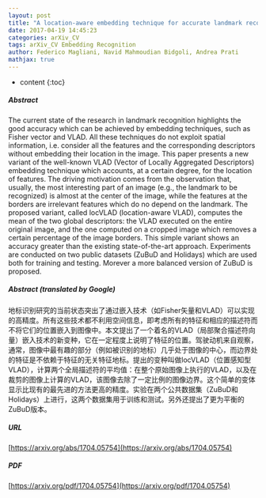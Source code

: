 ```yaml
---
layout: post
title: "A location-aware embedding technique for accurate landmark recognition"
date: 2017-04-19 14:45:23
categories: arXiv_CV
tags: arXiv_CV Embedding Recognition
author: Federico Magliani, Navid Mahmoudian Bidgoli, Andrea Prati
mathjax: true
---
```


* content
{:toc}

##### Abstract
The current state of the research in landmark recognition highlights the good accuracy which can be achieved by embedding techniques, such as Fisher vector and VLAD. All these techniques do not exploit spatial information, i.e. consider all the features and the corresponding descriptors without embedding their location in the image. This paper presents a new variant of the well-known VLAD (Vector of Locally Aggregated Descriptors) embedding technique which accounts, at a certain degree, for the location of features. The driving motivation comes from the observation that, usually, the most interesting part of an image (e.g., the landmark to be recognized) is almost at the center of the image, while the features at the borders are irrelevant features which do no depend on the landmark. The proposed variant, called locVLAD (location-aware VLAD), computes the mean of the two global descriptors: the VLAD executed on the entire original image, and the one computed on a cropped image which removes a certain percentage of the image borders. This simple variant shows an accuracy greater than the existing state-of-the-art approach. Experiments are conducted on two public datasets (ZuBuD and Holidays) which are used both for training and testing. Morever a more balanced version of ZuBuD is proposed.

##### Abstract (translated by Google)
地标识别研究的当前状态突出了通过嵌入技术（如Fisher矢量和VLAD）可以实现的高精度。所有这些技术都不利用空间信息，即考虑所有的特征和相应的描述符而不将它们的位置嵌入到图像中。本文提出了一个着名的VLAD（局部聚合描述符向量）嵌入技术的新变种，它在一定程度上说明了特征的位置。驾驶动机来自观察，通常，图像中最有趣的部分（例如被识别的地标）几乎处于图像的中心，而边界处的特征是不依赖于特征的无关特征地标。提出的变种叫做locVLAD（位置感知型VLAD），计算两个全局描述符的平均值：在整个原始图像上执行的VLAD，以及在裁剪的图像上计算的VLAD，该图像去除了一定比例的图像边界。这个简单的变体显示比现有的最先进的方法更高的精度。实验在两个公共数据集（ZuBuD和Holidays）上进行，这两个数据集用于训练和测试。另外还提​​出了更为平衡的ZuBuD版本。

##### URL
[https://arxiv.org/abs/1704.05754](https://arxiv.org/abs/1704.05754)

##### PDF
[https://arxiv.org/pdf/1704.05754](https://arxiv.org/pdf/1704.05754)

